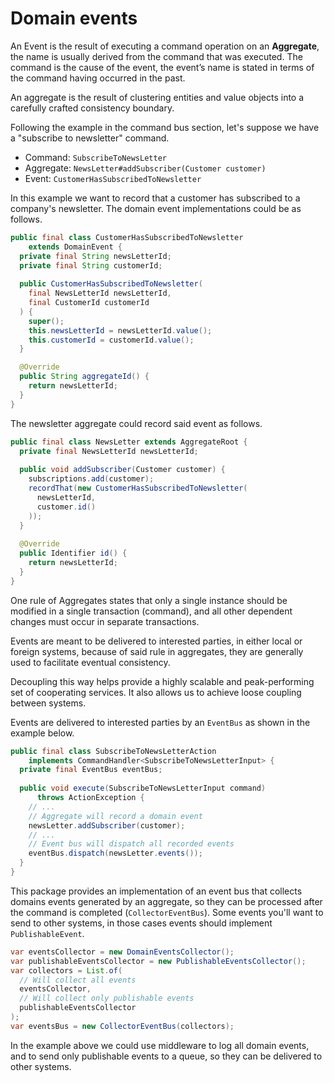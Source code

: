 # Domain events

An Event is the result of executing a command operation on an **Aggregate**, the name is usually derived from the command that was executed.
The command is the cause of the event, the event’s name is stated in terms of the command having occurred in the past.

An aggregate is the result of clustering entities and value objects into a carefully crafted consistency boundary.

Following the example in the command bus section, let's suppose we have a "subscribe to newsletter" command.

- Command: `SubscribeToNewsLetter`
- Aggregate: `NewsLetter#addSubscriber(Customer customer)`
- Event: `CustomerHasSubscribedToNewsletter`

In this example we want to record that a customer has subscribed to a company's newsletter.
The domain event implementations could be as follows.

```java
public final class CustomerHasSubscribedToNewsletter 
    extends DomainEvent {
  private final String newsLetterId;
  private final String customerId;
  
  public CustomerHasSubscribedToNewsletter(
    final NewsLetterId newsLetterId,
    final CustomerId customerId
  ) {
    super();
    this.newsLetterId = newsLetterId.value();
    this.customerId = customerId.value();
  }

  @Override
  public String aggregateId() {
    return newsLetterId;
  }
}
```

The newsletter aggregate could record said event as follows.

```java
public final class NewsLetter extends AggregateRoot {
  private final NewsLetterId newsLetterId;
  
  public void addSubscriber(Customer customer) {
    subscriptions.add(customer);
    recordThat(new CustomerHasSubscribedToNewsletter(
      newsLetterId,
      customer.id()
    ));
  }
  
  @Override
  public Identifier id() {
    return newsLetterId;
  }
}
```

One rule of Aggregates states that only a single instance should be modified in a single transaction (command), and all other dependent changes must occur in separate transactions.

Events are meant to be delivered to interested parties, in either local or foreign systems, because of said rule in aggregates, they are generally used to facilitate eventual consistency.

Decoupling this way helps provide a highly scalable and peak-performing set of cooperating services. 
It also allows us to achieve loose coupling between systems.

Events are delivered to interested parties by an `EventBus` as shown in the example below.

```java
public final class SubscribeToNewsLetterAction
    implements CommandHandler<SubscribeToNewsLetterInput> {
  private final EventBus eventBus;
  
  public void execute(SubscribeToNewsLetterInput command)
      throws ActionException {
    // ...
    // Aggregate will record a domain event
    newsLetter.addSubscriber(customer);
    // ...
    // Event bus will dispatch all recorded events
    eventBus.dispatch(newsLetter.events());
  }
}
```

This package provides an implementation of an event bus that collects domains events generated by an aggregate, so they can be processed after the command is completed (`CollectorEventBus`).
Some events you'll want to send to other systems, in those cases events should implement `PublishableEvent`.

```java
var eventsCollector = new DomainEventsCollector();
var publishableEventsCollector = new PublishableEventsCollector();
var collectors = List.of(
  // Will collect all events
  eventsCollector,
  // Will collect only publishable events
  publishableEventsCollector
);
var eventsBus = new CollectorEventBus(collectors);
```

In the example above we could use middleware to log all domain events, and to send only publishable events to a queue, so they can be delivered to other systems.
